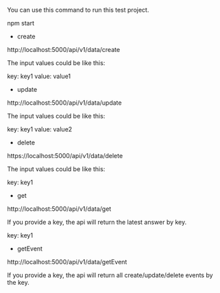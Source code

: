 You can use this command to run this test project.

npm start

- create

http://localhost:5000/api/v1/data/create

The input values could be like this:

key: key1
value: value1

- update

http://localhost:5000/api/v1/data/update

The input values could be like this:

key: key1
value: value2

- delete

https://localhost:5000/api/v1/data/delete

The input values could be like this:

key: key1

- get

http://localhost:5000/api/v1/data/get

If you provide a key, the api will return the latest answer by key.

key: key1

- getEvent

http://localhost:5000/api/v1/data/getEvent

If you provide a key, the api will return all create/update/delete events by the key.